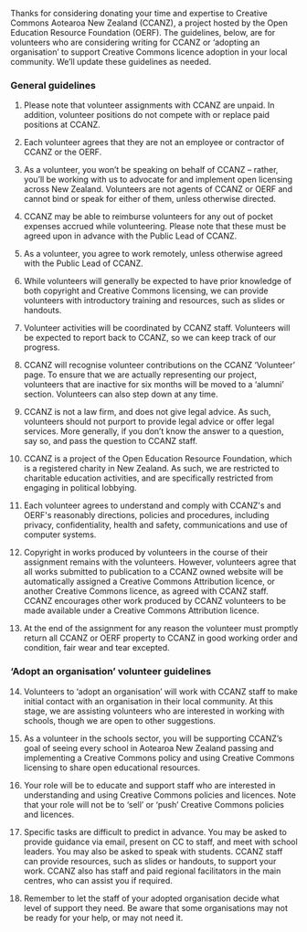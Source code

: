 <html><body><p>Thanks for considering donating your time and expertise to Creative Commons Aotearoa New Zealand (CCANZ), a project hosted by the Open Education Resource Foundation (OERF). The guidelines, below, are for volunteers who are considering writing for CCANZ or ‘adopting an organisation’ to support Creative Commons licence adoption in your local community. We’ll update these guidelines as needed.

</p><h3>General guidelines</h3>

1. Please note that volunteer assignments with CCANZ are unpaid. In addition, volunteer positions do not compete with or replace paid positions at CCANZ.



2. Each volunteer agrees that they are not an employee or contractor of CCANZ or the OERF.



3. As a volunteer, you won’t be speaking on behalf of CCANZ – rather, you’ll be working with us to advocate for and implement open licensing across New Zealand. Volunteers are not agents of CCANZ or OERF and cannot bind or speak for either of them, unless otherwise directed.



4. CCANZ may be able to reimburse volunteers for any out of pocket expenses accrued while volunteering. Please note that these must be agreed upon in advance with the Public Lead of CCANZ.



5. As a volunteer, you agree to work remotely, unless otherwise agreed with the Public Lead of CCANZ.



6. While volunteers will generally be expected to have prior knowledge of both copyright and Creative Commons licensing, we can provide volunteers with introductory training and resources, such as slides or handouts.



7. Volunteer activities will be coordinated by CCANZ staff. Volunteers will be expected to report back to CCANZ, so we can keep track of our progress.



8. CCANZ will recognise volunteer contributions on the CCANZ ‘Volunteer’ page. To ensure that we are actually representing our project, volunteers that are inactive for six months will be moved to a ‘alumni’ section. Volunteers can also step down at any time.



9. CCANZ is not a law firm, and does not give legal advice. As such, volunteers should not purport to provide legal advice or offer legal services. More generally, if you don’t know the answer to a question, say so, and pass the question to CCANZ staff.



10. CCANZ is a project of the Open Education Resource Foundation, which is a registered charity in New Zealand. As such, we are restricted to charitable education activities, and are specifically restricted from engaging in political lobbying.



11. Each volunteer agrees to understand and comply with CCANZ's and OERF's reasonably directions, policies and procedures, including privacy, confidentiality, health and safety, communications and use of computer systems.



12. Copyright in works produced by volunteers in the course of their assignment remains with the volunteers. However, volunteers agree that all works submitted to publication to a CCANZ owned website will be automatically assigned a Creative Commons Attribution licence, or another Creative Commons licence, as agreed with CCANZ staff. CCANZ encourages other work produced by CCANZ volunteers to be made available under a Creative Commons Attribution licence.



13. At the end of the assignment for any reason the volunteer must promptly return all CCANZ or OERF property to CCANZ in good working order and condition, fair wear and tear excepted.

<h3>‘Adopt an organisation’ volunteer guidelines</h3>

14. Volunteers to ‘adopt an organisation’ will work with CCANZ staff to make initial contact with an organisation in their local community. At this stage, we are assisting volunteers who are interested in working with schools, though we are open to other suggestions.



15. As a volunteer in the schools sector, you will be supporting CCANZ’s goal of seeing every school in Aotearoa New Zealand passing and implementing a Creative Commons policy and using Creative Commons licensing to share open educational resources.



16. Your role will be to educate and support staff who are interested in understanding and using Creative Commons policies and licences. Note that your role will not be to ‘sell’ or ‘push’ Creative Commons policies and licences.



17. Specific tasks are difficult to predict in advance. You may be asked to provide guidance via email, present on CC to staff, and meet with school leaders. You may also be asked to speak with students. CCANZ staff can provide resources, such as slides or handouts, to support your work. CCANZ also has staff and paid regional facilitators in the main centres, who can assist you if required.



18. Remember to let the staff of your adopted organisation decide what level of support they need. Be aware that some organisations may not be ready for your help, or may not need it.</body></html>